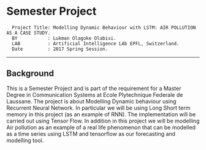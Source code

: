 # Semester Project
      
      Project Title: Modelling Dynamic Behaviour with LSTM: AIR POLLUTION AS A CASE STUDY.
      BY           : Lukman Olagoke Olabisi.
      LAB          : Artificial Intelligence LAb EPFL, Switzerland.
      Date         : 2017 Spring Session.

---------------------------------------
Background
---------------------------------------

This is a Semester Project and is part of the requirement for a Master Degree in Communication Systems at Ecole Plytechnique Federale de Laussane. The project is about Modelling Dynamic behaviour using Recurrent Neural Network. In particular we will be using Long Short term memory in this project (as an example of RNN). The implementation will be carried out using Tensor Flow. In addition in this project we will be modelling Air pollution as an example of a real life phenomenon that can be modelled as a time series using LSTM and tensorflow as our forecasting and modelling tool.

      
      
      
      
      

